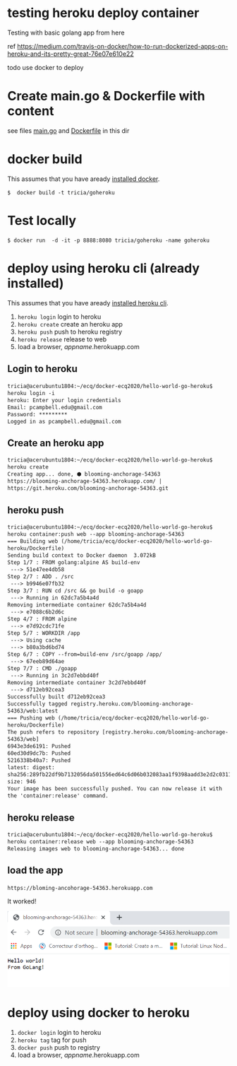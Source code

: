# testing heroku deploy  container
Testing with basic golang app from here

ref https://medium.com/travis-on-docker/how-to-run-dockerized-apps-on-heroku-and-its-pretty-great-76e07e610e22


todo use docker to deploy
# Create main.go & Dockerfile with content
see files [main.go](main.go) and [Dockerfile](Dockerfile) in this dir
# docker build
This assumes that you have aready [installed docker](https://docs.docker.com/install/).

```
$  docker build -t tricia/goheroku
```
# Test locally
```
$ docker run  -d -it -p 8888:8080 tricia/goheroku -name goheroku
```
# deploy using heroku cli (already installed) 
This assumes that you have aready [installed heroku cli](https://docs.docker.com/install/).

1. `heroku login`	login to heroku 
1. `heroku create`	create an heroku app
1. `heroku push`   push to heroku registry
1. `heroku release`  release to web
1. load a browser, _appname_.herokuapp.com
## Login to heroku
```
tricia@acerubuntu1804:~/ecq/docker-ecq2020/hello-world-go-heroku$ heroku login -i
heroku: Enter your login credentials
Email: pcampbell.edu@gmail.com
Password: *********
Logged in as pcampbell.edu@gmail.com
```
## Create an heroku app
```
tricia@acerubuntu1804:~/ecq/docker-ecq2020/hello-world-go-heroku$ heroku create
Creating app... done, ⬢ blooming-anchorage-54363
https://blooming-anchorage-54363.herokuapp.com/ | https://git.heroku.com/blooming-anchorage-54363.git
```
## heroku push
```
tricia@acerubuntu1804:~/ecq/docker-ecq2020/hello-world-go-heroku$ heroku container:push web --app blooming-anchorage-54363
=== Building web (/home/tricia/ecq/docker-ecq2020/hello-world-go-heroku/Dockerfile)
Sending build context to Docker daemon  3.072kB
Step 1/7 : FROM golang:alpine AS build-env
 ---> 51e47ee4db58
Step 2/7 : ADD . /src
 ---> b9946e07fb32
Step 3/7 : RUN cd /src && go build -o goapp
 ---> Running in 62dc7a5b4a4d
Removing intermediate container 62dc7a5b4a4d
 ---> e7088c6b2d6c
Step 4/7 : FROM alpine
 ---> e7d92cdc71fe
Step 5/7 : WORKDIR /app
 ---> Using cache
 ---> b80a3bd6bd74
Step 6/7 : COPY --from=build-env /src/goapp /app/
 ---> 67eeb89d64ae
Step 7/7 : CMD ./goapp
 ---> Running in 3c2d7ebbd40f
Removing intermediate container 3c2d7ebbd40f
 ---> d712eb92cea3
Successfully built d712eb92cea3
Successfully tagged registry.heroku.com/blooming-anchorage-54363/web:latest
=== Pushing web (/home/tricia/ecq/docker-ecq2020/hello-world-go-heroku/Dockerfile)
The push refers to repository [registry.heroku.com/blooming-anchorage-54363/web]
6943e3de6191: Pushed
60ed30d9dc7b: Pushed
5216338b40a7: Pushed
latest: digest: sha256:289fb22df9b7132056da501556ed64c6d06b032083aa1f9398aadd3e2d2c0311 size: 946
Your image has been successfully pushed. You can now release it with the 'container:release' command.
```
## heroku release
```
tricia@acerubuntu1804:~/ecq/docker-ecq2020/hello-world-go-heroku$ heroku container:release web --app blooming-anchorage-54363
Releasing images web to blooming-anchorage-54363... done
```
## load the app 
`https://bloming-ancohorage-54363.herokuapp.com`

It worked!

![website](heroku-deploy-golang.PNG)
# deploy using docker to heroku  
1. `docker login`	login to heroku 
1. `heroku tag`  tag for push
1. `docker push`   push to registry
1. load a browser, _appname_.herokuapp.com

